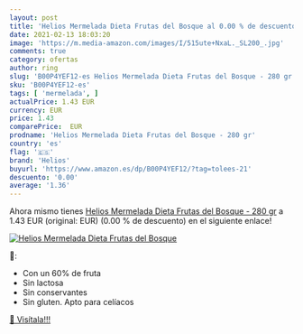 ```yaml
---
layout: post
title: 'Helios Mermelada Dieta Frutas del Bosque al 0.00 % de descuento'
date: 2021-02-13 18:03:20
image: 'https://m.media-amazon.com/images/I/515ute+NxaL._SL200_.jpg'
comments: true
category: ofertas
author: ring
slug: 'B00P4YEF12-es Helios Mermelada Dieta Frutas del Bosque - 280 gr'
sku: 'B00P4YEF12-es'
tags: [ 'mermelada', ]
actualPrice: 1.43 EUR
currency: EUR
price: 1.43
comparePrice:  EUR
prodname: 'Helios Mermelada Dieta Frutas del Bosque - 280 gr'
country: 'es'
flag: '🇪🇸'
brand: 'Helios'
buyurl: 'https://www.amazon.es/dp/B00P4YEF12/?tag=tolees-21'
descuento: '0.00'
average: '1.36'
---
```


Ahora mismo tienes [Helios Mermelada Dieta Frutas del Bosque - 280 gr](https://www.amazon.es/dp/B00P4YEF12/?tag=tolees-21) a 1.43 EUR (original:  EUR) (0.00 %  de descuento) en el siguiente enlace!

[![Helios Mermelada Dieta Frutas del Bosque](https://m.media-amazon.com/images/I/515ute+NxaL._SL200_.jpg)](https://www.amazon.es/dp/B00P4YEF12/?tag=tolees-21)

🔎:

- Con un 60% de fruta
- Sin lactosa
- Sin conservantes
- Sin gluten. Apto para celíacos

[🛒 Visítala!!!](https://www.amazon.es/dp/B00P4YEF12/?tag=tolees-21)
